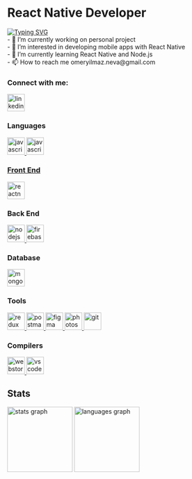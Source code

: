 # React Native Developer

<div>
  <a href="https://git.io/typing-svg"><img src="https://readme-typing-svg.demolab.com?font=Roboto&size=24&pause=1000&color=F7F7F7&random=false&width=435&lines=Hi+there+%F0%9F%91%8B+Welcome+to+My+Profile!;I+am+a+MERN+Stack+Developer;I+am+a+Mobile+Developer;Always+learning+new+things" alt="Typing SVG" /></a>

  <br/>
- 🔭 I’m currently working on personal project<br/>
- 👀 I’m interested in developing mobile apps with React Native<br/>
- 🌱 I’m currently learning React Native and Node.js<br/>
- 📫 How to reach me omeryilmaz.neva@gmail.com<br/>
  
</div>

<h3 align="left">Connect with me:</h3>
<p>
<a href="https://www.linkedin.com/in/ömer-yılmaz-6b773127a/" target="_blank"><img align="center" src="https://skillicons.dev/icons?i=linkedin" alt="linkedin" height="40" width="40" /></a>
</p>

<h3 align="left">Languages</h3>
<p>
  <a href="https://developer.mozilla.org/en-US/docs/Web/JavaScript" target="_blank" rel="noreferrer"> <img src="https://skillicons.dev/icons?i=js" alt="javascript" width="40" height="40"/>
    <a href="https://developer.mozilla.org/en-US/docs/Learn/Tools_and_testing/Client-side_JavaScript_frameworks/Svelte_TypeScript" target="_blank" rel="noreferrer"> <img src="https://skillicons.dev/icons?i=ts" alt="javascript" width="40" height="40"/>
</p>

<h3 align="left">Front End</h3>
<p>
  <a href="https://reactnative.dev/" target="_blank" rel="noreferrer"> <img src="https://skillicons.dev/icons?i=react" alt="reactnative" width="40" height="40"/> </a> 
</p>

<h3 align="left">Back End</h3>
<p>
  <a href="https://nodejs.org" target="_blank" rel="noreferrer"> <img src="https://skillicons.dev/icons?i=nodejs" alt="nodejs" width="40" height="40"/> </a>
  <a href="https://firebase.google.com" target="_blank" rel="noreferrer"> <img src="https://skillicons.dev/icons?i=firebase" alt="firebase" width="40" height="40"/> </a>
</p>

<h3 align="left">Database</h3>
<p>
  <a href="https://www.mongodb.com" target="_blank" rel="noreferrer"> <img src="https://skillicons.dev/icons?i=mongodb" alt="mongodb" width="40" height="40"/> </a>
</p>

<h3 align="left">Tools</h3>
<p>
  <a href="https://redux.js.org" target="_blank" rel="noreferrer"> <img src="https://skillicons.dev/icons?i=redux" alt="redux" width="40" height="40"/> </a>
  <a href="https://www.postman.com" target="_blank" rel="noreferrer"> <img src="https://skillicons.dev/icons?i=postman" alt="postman" width="40" height="40"/> </a>
  <a href="https://www.figma.com" target="_blank" rel="noreferrer"> <img src="https://skillicons.dev/icons?i=figma" alt="figma" width="40" height="40"/> </a>
  <a href="https://www.adobe.com/tr/products/photoshop.html" target="_blank" rel="noreferrer"> <img src="https://skillicons.dev/icons?i=ps" alt="photoshop" width="40" height="40"/> </a>
  <a href="https://git-scm.com" target="_blank" rel="noreferrer"> <img src="https://skillicons.dev/icons?i=git" alt="git" width="40" height="40"/> </a>
</p>

<h3 align="left">Compilers</h3>
<p>
  <a href="https://redux.js.org" target="_blank" rel="noreferrer"> <img src="https://skillicons.dev/icons?i=webstorm" alt="webstorm" width="40" height="40"/> </a>
  <a href="https://code.visualstudio.com" target="_blank" rel="noreferrer"> <img src="https://skillicons.dev/icons?i=vscode" alt="vscode" width="40" height="40"/> </a>
</p>

## Stats

<div align="left">
  <img src="https://github-readme-stats.vercel.app/api?username=omerylmzz&hide_title=false&hide_rank=false&show_icons=true&include_all_commits=true&count_private=true&disable_animations=false&theme=dracula&locale=en&hide_border=false&order=1&PAT_1" height="150" alt="stats graph"  />
  <img src="https://github-readme-stats.vercel.app/api/top-langs?username=omerylmzz&locale=en&hide_title=false&layout=compact&card_width=320&langs_count=5&theme=dracula&hide_border=false&order=2" height="150" alt="languages graph"  />
</div>

###
